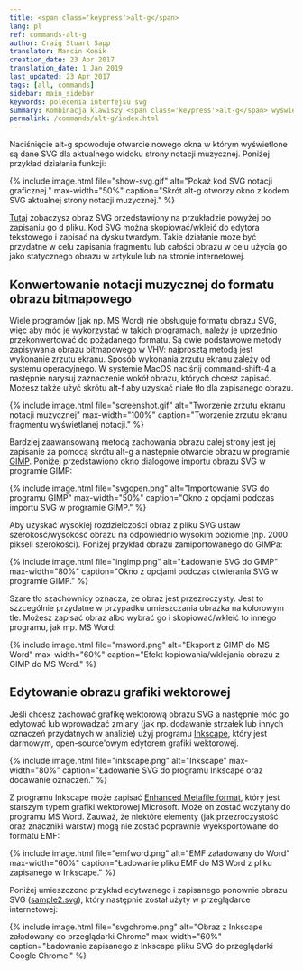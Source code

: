 ```yaml
---
title: <span class='keypress'>alt-g</span>
lang: pl
ref: commands-alt-g
author: Craig Stuart Sapp
translator: Marcin Konik 
creation_date: 23 Apr 2017
translation_date: 1 Jan 2019
last_updated: 23 Apr 2017
tags: [all, commands]
sidebar: main_sidebar
keywords: polecenia interfejsu svg
summary: Kombinacja klawiszy <span class='keypress'>alt-g</span> wyświetla kod SVG obrazu prezentowanego w edytorze graficznym.
permalink: /commands/alt-g/index.html
---
```


Naciśnięcie <span class="keypress">alt-g</span> spowoduje otwarcie nowego okna
w którym wyświetlone są dane SVG dla aktualnego widoku strony
notacji muzycznej. Poniżej przykład działania funkcji: 

{% include image.html
	file="show-svg.gif"
	alt="Pokaż kod SVG notacji graficznej."
	max-width="50%"
	caption="Skrót <span class='keypress'>alt-g</span> otworzy okno z kodem SVG aktualnej strony notacji muzycznej."
%}

[Tutaj](sample.svg) zobaczysz obraz SVG przedstawiony na przukładzie powyżej
po zapisaniu go d pliku.
Kod SVG można skopiować/wkleić do edytora tekstowego i zapisać
na dysku twardym. Takie działanie może być przydatne w celu zapisania
fragmentu lub całości obrazu w celu użycia go jako statycznego 
obrazu w artykule lub na stronie internetowej.

## Konwertowanie notacji muzycznej do formatu obrazu bitmapowego ## 

Wiele programów (jak np. MS Word) nie obsługuje formatu obrazu SVG,
więc aby móc je wykorzystać w takich programach, należy je uprzednio
przekonwertować do pożądanego formatu. Są dwie podstawowe metody zapisywania
obrazu bitmapowego w VHV: najprosztą metodą jest wykonanie zrzutu
ekranu. Sposób wykonania zrzutu ekranu zależy od systemu operacyjnego.
W systemie MacOS naciśnij <span class="keypress">command-shift-4</span> a
następnie narysuj zaznaczenie wokół obrazu, których chcesz zapisać.
Możesz także użyć skrótu <span class="keypress">alt-f</span> aby uzyskać
niałe tło dla zapisanego obrazu.

{% include image.html
	file="screenshot.gif"
	alt="Tworzenie zrzutu ekranu notacji muzycznej"
	max-width="100%"
	caption="Tworzenie zrzutu ekranu fragmentu wyświetlanej notacji."
%}

Bardziej zaawansowaną metodą zachowania obrazu całej strony jest jej zapisanie
za pomocą skrótu <span class="keypress">alt-g</span> a następnie otwarcie obrazu
w programie [GIMP](https://www.gimp.org). Poniżej przedstawiono okno dialogowe
importu obrazu SVG w programie GIMP:

{% include image.html
	file="svgopen.png"
	alt="Importowanie SVG do programu GIMP"
	max-width="50%"
	caption="Okno z opcjami podczas importu SVG w programie GIMP."
%}

Aby uzyskać wysokiej rozdzielczości obraz z pliku SVG ustaw szerokość/wysokość obrazu
na odpowiednio wysokim poziomie (np. 2000 pikseli szerokości). Poniżej przykład
obrazu zamiportowanego do GIMPa:

{% include image.html
	file="ingimp.png"
	alt="Ładowanie SVG do GIMP"
	max-width="80%"
	caption="Okno z opcjami podczas otwierania SVG w programie GIMP."
%}

Szare tło szachownicy oznacza, że obraz jest przezroczysty. Jest to szzcególnie
przydatne w przypadku umieszczania obrazka na kolorowym tle. Możesz zapisać
obraz albo wybrać go i skopiować/wkleić to innego programu, jak mp. MS Word:

{% include image.html
	file="msword.png"
	alt="Eksport z GIMP do MS Word"
	max-width="60%"
	caption="Efekt kopiowania/wklejania obrazu z GIMP do MS Word."
%}


## Edytowanie obrazu grafiki wektorowej ##

Jeśli chcesz zachować grafikę wektorową obrazu SVG a następnie móc
go edytować lub wprowadzać zmiany (jak np. dodawanie strzałek lub innych
oznaczeń przydatnych w analizie) użyj programu [Inkscape](https://inkscape.org/en),
który jest darmowym, open-source'owym edytorem grafiki wektorowej. 

{% include image.html
	file="inkscape.png"
	alt="Inkscape"
	max-width="80%"
	caption="Ładowanie SVG do programu Inkscape oraz dodawanie oznaczeń."
%}

Z programu Inkscape może zapisać [Enhanced Metafile format](https://en.wikipedia.org/wiki/Windows_Metafile),
który jest starszym typem grafiki wektorowej Microsoft. Może on zostać wczytany do programu MS Word.
Zauważ, że niektóre elementy (jak przezroczystość oraz znaczniki warstw) mogą nie zostać poprawnie
wyeksportowane do formatu EMF: 

{% include image.html
	file="emfword.png"
	alt="EMF załadowany do Word"
	max-width="60%"
	caption="Ładowanie pliku EMF do MS Word z pliku zapisanego w Inkscape."
%}

Poniżej umieszczono przykład edytwanego i zapisanego ponownie obrazu SVG ([sample2.svg](sample2.svg)),
który następnie został użyty w przeglądarce internetowej: 

{% include image.html
	file="svgchrome.png"
	alt="Obraz z Inkscape załadowany do przeglądarki Chrome"
	max-width="60%"
	caption="Ładowanie zapisanego z Inkscape pliku SVG do przeglądarki Google Chrome."
%}



